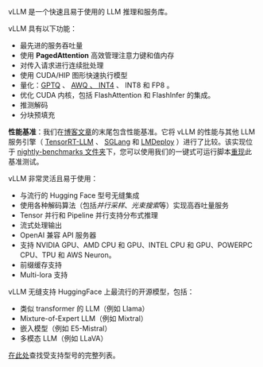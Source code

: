 vLLM 是一个快速且易于使用的 LLM 推理和服务库。

vLLM 具有以下功能：

- 最先进的服务吞吐量
- 使用 **PagedAttention** 高效管理注意力键和值内存
- 对传入请求进行连续批处理
- 使用 CUDA/HIP 图形快速执行模型
- 量化：[GPTQ](https://arxiv.org/abs/2210.17323) 、 [AWQ 、 INT4](https://arxiv.org/abs/2306.00978) 、 INT8 和 FP8 。
- 优化 CUDA 内核，包括 FlashAttention 和 FlashInfer 的集成。
- 推测解码
- 分块预填充

**性能基准**：我们在[博客文章](https://blog.vllm.ai/2024/09/05/perf-update.html)的末尾包含性能基准。它将 vLLM 的性能与其他 LLM 服务引擎（ [TensorRT-LLM](https://github.com/NVIDIA/TensorRT-LLM) 、 [SGLang](https://github.com/sgl-project/sglang) 和 [LMDeploy](https://github.com/InternLM/lmdeploy) ）进行了比较。该实现位于 [nightly-benchmarks 文件夹](https://github.com/vllm-project/vllm/blob/main/.buildkite/nightly-benchmarks)下，您可以使用我们的一键式可运行脚本[重现](https://github.com/vllm-project/vllm/issues/8176)此基准测试。

vLLM 非常灵活且易于使用：

- 与流行的 Hugging Face 型号无缝集成
- 使用各种解码算法（包括*并行采样*、*光束搜索*等）实现高吞吐量服务
- Tensor 并行和 Pipeline 并行支持分布式推理
- 流式处理输出
- OpenAI 兼容 API 服务器
- 支持 NVIDIA GPU、AMD CPU 和 GPU、INTEL CPU 和 GPU、POWERPC CPU、TPU 和 AWS Neuron。
- 前缀缓存支持
- Multi-lora 支持

vLLM 无缝支持 HuggingFace 上最流行的开源模型，包括：

- 类似 transformer 的 LLM（例如 Llama）
- Mixture-of-Expert LLM（例如 Mixtral）
- 嵌入模型（例如 E5-Mistral）
- 多模态 LLM（例如 LLaVA）

[在此处](https://docs.vllm.ai/en/latest/models/supported_models.html)查找受支持型号的完整列表。